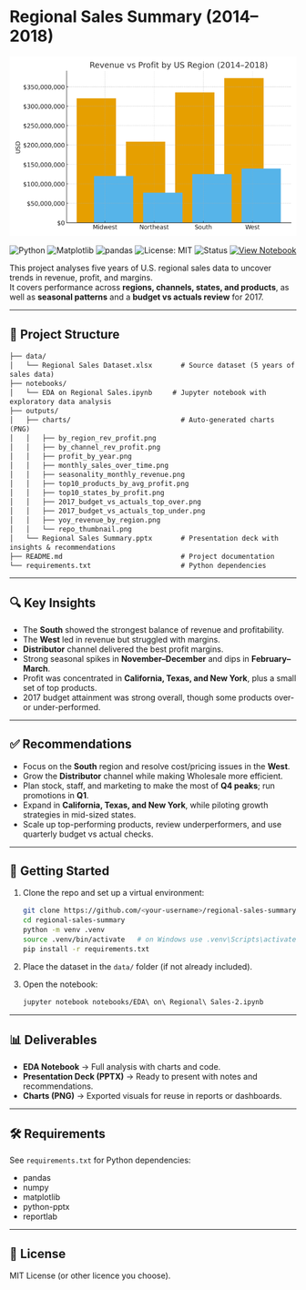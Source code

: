 # Regional Sales Summary (2014–2018)

![Regional Sales Preview](outputs/charts/repo_thumbnail.png)

![Python](https://img.shields.io/badge/Python-3.9%2B-blue?logo=python)
![Matplotlib](https://img.shields.io/badge/Visualised%20with-Matplotlib-orange?logo=plotly)
![pandas](https://img.shields.io/badge/Data-pandas-yellow?logo=pandas)
![License: MIT](https://img.shields.io/badge/License-MIT-green)
![Status](https://img.shields.io/badge/Status-Completed-brightgreen)
[![View Notebook](https://img.shields.io/badge/Jupyter-View%20EDA%20Notebook-orange?logo=jupyter)](https://github.com/<your-username>/regional-sales-summary/blob/main/notebooks/EDA%20on%20Regional%20Sales-2.ipynb)

This project analyses five years of U.S. regional sales data to uncover trends in revenue, profit, and margins.  
It covers performance across **regions, channels, states, and products**, as well as **seasonal patterns** and a **budget vs actuals review** for 2017.  

---

## 📂 Project Structure

```
├── data/
│   └── Regional Sales Dataset.xlsx       # Source dataset (5 years of sales data)
├── notebooks/
│   └── EDA on Regional Sales.ipynb     # Jupyter notebook with exploratory data analysis
├── outputs/
│   ├── charts/                           # Auto-generated charts (PNG)
│   │   ├── by_region_rev_profit.png
│   │   ├── by_channel_rev_profit.png
│   │   ├── profit_by_year.png
│   │   ├── monthly_sales_over_time.png
│   │   ├── seasonality_monthly_revenue.png
│   │   ├── top10_products_by_avg_profit.png
│   │   ├── top10_states_by_profit.png
│   │   ├── 2017_budget_vs_actuals_top_over.png
│   │   ├── 2017_budget_vs_actuals_top_under.png
│   │   ├── yoy_revenue_by_region.png
│   │   └── repo_thumbnail.png
│   └── Regional Sales Summary.pptx       # Presentation deck with insights & recommendations
├── README.md                             # Project documentation
└── requirements.txt                      # Python dependencies
```

---

## 🔍 Key Insights
- The **South** showed the strongest balance of revenue and profitability.  
- The **West** led in revenue but struggled with margins.  
- **Distributor** channel delivered the best profit margins.  
- Strong seasonal spikes in **November–December** and dips in **February–March**.  
- Profit was concentrated in **California, Texas, and New York**, plus a small set of top products.  
- 2017 budget attainment was strong overall, though some products over- or under-performed.  

---

## ✅ Recommendations
- Focus on the **South** region and resolve cost/pricing issues in the **West**.  
- Grow the **Distributor** channel while making Wholesale more efficient.  
- Plan stock, staff, and marketing to make the most of **Q4 peaks**; run promotions in **Q1**.  
- Expand in **California, Texas, and New York**, while piloting growth strategies in mid-sized states.  
- Scale up top-performing products, review underperformers, and use quarterly budget vs actual checks.  

---

## 🚀 Getting Started

1. Clone the repo and set up a virtual environment:
   ```bash
   git clone https://github.com/<your-username>/regional-sales-summary.git
   cd regional-sales-summary
   python -m venv .venv
   source .venv/bin/activate   # on Windows use .venv\Scripts\activate
   pip install -r requirements.txt
   ```

2. Place the dataset in the `data/` folder (if not already included).  

3. Open the notebook:
   ```bash
   jupyter notebook notebooks/EDA\ on\ Regional\ Sales-2.ipynb
   ```

---

## 📊 Deliverables
- **EDA Notebook** → Full analysis with charts and code.  
- **Presentation Deck (PPTX)** → Ready to present with notes and recommendations.  
- **Charts (PNG)** → Exported visuals for reuse in reports or dashboards.  

---

## 🛠️ Requirements
See `requirements.txt` for Python dependencies:  
- pandas  
- numpy  
- matplotlib  
- python-pptx  
- reportlab  

---

## 📜 License
MIT License (or other licence you choose).  
